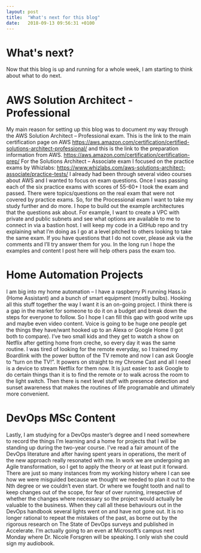 ```yaml
---
layout: post
title:  "What's next for this blog"
date:   2018-09-13 09:56:31 +0100
---
```


# What's next?
Now that this blog is up and running for a whole week, I am starting to think about what to do next. 

# AWS Solution Architect - Professional
My main reason for setting up this blog was to document my way through the AWS Solution Architect – Professional exam.
This is the link to the main certification page on AWS
https://aws.amazon.com/certification/certified-solutions-architect-professional/
and this is the link to the preparation information from AWS.
https://aws.amazon.com/certification/certification-prep/
For the Solutions Architect – Associate exam I focused on the practice exams by Whizlabs:
https://www.whizlabs.com/aws-solutions-architect-associate/practice-tests/
I already had been through several video courses about AWS and I wanted to focus on exam questions. Once I was passing each of the six practice exams with scores of 55-60+ I took the exam and passed. There were topics/questions on the real exam that were not covered by practice exams. So, for the Processional exam I want to take my study further and do more.
I hope to build out the example architectures that the questions ask about. For example, I want to create a VPC with private and public subnets and see what options are available to me to connect in via a bastion host. I will keep my code in a GitHub repo and try explaining what I’m doing as I go at a level pitched to others looking to take the same exam. If you have questions that I do not cover, please ask via the comments and I’ll try answer them for you. 
In the long run I hope the examples and content I post here will help others pass the exam too.

# Home Automation Projects
I am big into my home automation – I have a raspberry Pi running Hass.io (Home Assistant) and a bunch of smart equipment (mostly bulbs). Hooking all this stuff together the way I want it is an on-going project. I think there is a gap in the market for someone to do it on a budget and break down the steps for everyone to follow. So I hope I can fill this gap with good write ups and maybe even video content. 
Voice is going to be huge one people get the things they have/want hooked up to an Alexa or Google Home (I got both to compare). I’ve two small kids and they get to watch a show on Netflix after getting home from creche, so every day it was the same routine. I was tired of looking for the remote everyday, so I trained my Boardlink with the power button of the TV remote and now I can ask Google to “turn on the TV!”.  It powers on straight to my Chrome Cast and all I need is a device to stream Netflix for them now.
It is just easier to ask Google to do certain things than it is to find the remote or to walk across the room to the light switch. Then there is next level stuff with presence detection and sunset awareness that makes the routines of life programable and ultimately more convenient.

# DevOps MSc Content
Lastly, I am studying for a DevOps master’s degree and I need somewhere to record the things I’m learning and a home for projects that I will be standing up during the two-year course. I’ve read a fair amount of the DevOps literature and after having spent years in operations, the merit of the new approach really resonated with me. In work we are undergoing an Agile transformation, so I get to apply the theory or at least put it forward.  
There are just so many instances from my working history where I can see how we were misguided because we thought we needed to plan it out to the Nth degree or we couldn’t even start. Or where we fought tooth and nail to keep changes out of the scope, for fear of over running, irrespective of whether the changes where necessary so the project would actually be valuable to the business. When they call all these behaviours out in the DevOps handbook several lights went on and have not gone out. It is no longer rational to repeat the mistakes of the past, as borne out by the rigorous research on The State of DevOps surveys and published in Accelerate. I’m actually going to an even at Microsoft’s campus next Monday where Dr. Nicole Forsgren will be speaking. I only wish she could sign my audiobook.

